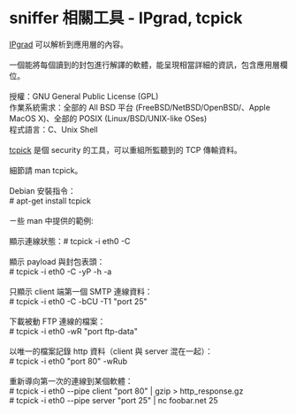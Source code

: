 # sniffer 相關工具 - IPgrad, tcpick

[IPgrad](https://web.archive.org/web/20200306080003/http://sourceforge.net/projects/ipgrab) 可以解析到應用層的內容。\
\
一個能將每個讀到的封包進行解譯的軟體，能呈現相當詳細的資訊，包含應用層欄位。\
\
授權：GNU General Public License (GPL)\
作業系統需求：全部的 All BSD 平台 (FreeBSD/NetBSD/OpenBSD/、Apple MacOS X)、全部的 POSIX (Linux/BSD/UNIX-like OSes)\
程式語言：C、Unix Shell\
\
[tcpick](https://web.archive.org/web/20200306080003/http://sourceforge.net/projects/tcpick) 是個 security 的工具，可以重組所監聽到的 TCP 傳輸資料。\
\
細節請 man tcpick。\
\
Debian 安裝指令：\
\# apt-get install tcpick\
\
ㄧ些 man 中提供的範例:\
\
顯示連線狀態：# tcpick -i eth0 -C\
\
顯示 payload 與封包表頭： \
\# tcpick -i eth0 -C -yP -h -a\
\
只顯示 client 端第一個 SMTP 連線資料：\
\# tcpick -i eth0 -C -bCU -T1 "port 25"\
\
下載被動 FTP 連線的檔案：\
\# tcpick -i eth0 -wR "port ftp-data"\
\
以唯一的檔案記錄 http 資料（client 與 server 混在一起）：\
\# tcpick -i eth0 "port 80" -wRub\
\
重新導向第一次的連線到某個軟體：\
\# tcpick -i eth0 --pipe client "port 80" | gzip > http\_response.gz\
\# tcpick -i eth0 --pipe server "port 25" | nc foobar.net 25
